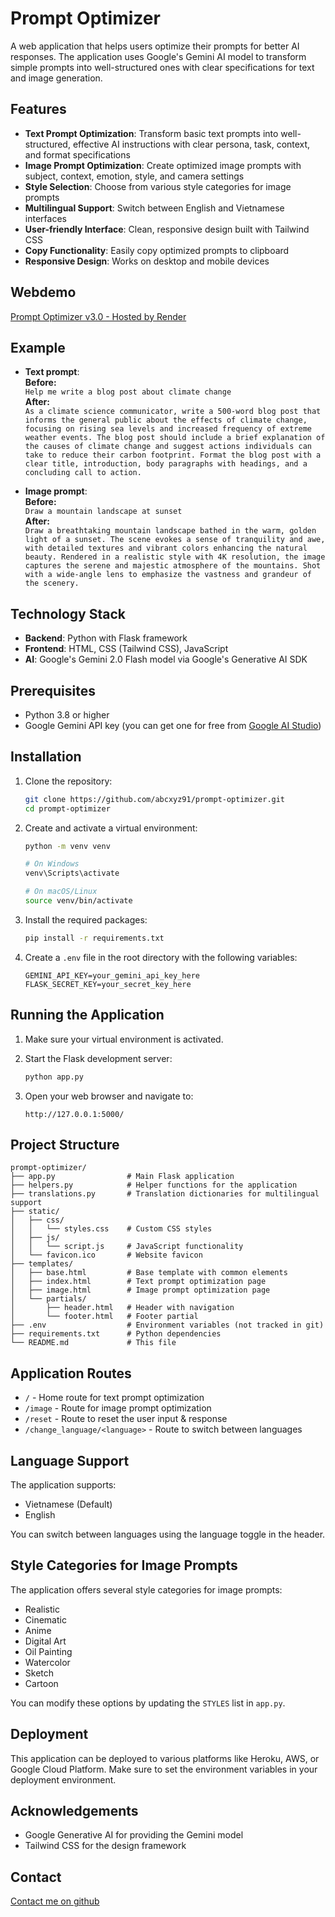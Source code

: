 # Prompt Optimizer

A web application that helps users optimize their prompts for better AI responses. The application uses Google's Gemini AI model to transform simple prompts into well-structured ones with clear specifications for text and image generation.

## Features

- **Text Prompt Optimization**: Transform basic text prompts into well-structured, effective AI instructions with clear persona, task, context, and format specifications
- **Image Prompt Optimization**: Create optimized image prompts with subject, context, emotion, style, and camera settings
- **Style Selection**: Choose from various style categories for image prompts
- **Multilingual Support**: Switch between English and Vietnamese interfaces
- **User-friendly Interface**: Clean, responsive design built with Tailwind CSS
- **Copy Functionality**: Easily copy optimized prompts to clipboard
- **Responsive Design**: Works on desktop and mobile devices

## Webdemo

[Prompt Optimizer v3.0 - Hosted by Render](https://prompt-optimizer-ag5j.onrender.com)

## Example

- **Text prompt**:  
  **Before:**  
  `Help me write a blog post about climate change`  
  **After:**  
  `As a climate science communicator, write a 500-word blog post that informs the general public about the effects of climate change, focusing on rising sea levels and increased frequency of extreme weather events. The blog post should include a brief explanation of the causes of climate change and suggest actions individuals can take to reduce their carbon footprint. Format the blog post with a clear title, introduction, body paragraphs with headings, and a concluding call to action.`

- **Image prompt**:  
  **Before:**  
  `Draw a mountain landscape at sunset`  
  **After:**  
  `Draw a breathtaking mountain landscape bathed in the warm, golden light of a sunset. The scene evokes a sense of tranquility and awe, with detailed textures and vibrant colors enhancing the natural beauty. Rendered in a realistic style with 4K resolution, the image captures the serene and majestic atmosphere of the mountains. Shot with a wide-angle lens to emphasize the vastness and grandeur of the scenery.`

## Technology Stack

- **Backend**: Python with Flask framework
- **Frontend**: HTML, CSS (Tailwind CSS), JavaScript
- **AI**: Google's Gemini 2.0 Flash model via Google's Generative AI SDK

## Prerequisites

- Python 3.8 or higher
- Google Gemini API key (you can get one for free from [Google AI Studio](https://aistudio.google.com/apikey))

## Installation

1. Clone the repository:
   ```bash
   git clone https://github.com/abcxyz91/prompt-optimizer.git
   cd prompt-optimizer
   ```

2. Create and activate a virtual environment:
   ```bash
   python -m venv venv
   
   # On Windows
   venv\Scripts\activate
   
   # On macOS/Linux
   source venv/bin/activate
   ```

3. Install the required packages:
   ```bash
   pip install -r requirements.txt
   ```

4. Create a `.env` file in the root directory with the following variables:
   ```
   GEMINI_API_KEY=your_gemini_api_key_here
   FLASK_SECRET_KEY=your_secret_key_here
   ```

## Running the Application

1. Make sure your virtual environment is activated.

2. Start the Flask development server:
   ```bash
   python app.py
   ```

3. Open your web browser and navigate to:
   ```
   http://127.0.0.1:5000/
   ```

## Project Structure

```
prompt-optimizer/
├── app.py                # Main Flask application
├── helpers.py            # Helper functions for the application
├── translations.py       # Translation dictionaries for multilingual support
├── static/
│   ├── css/
│   │   └── styles.css    # Custom CSS styles
│   ├── js/
│   │   └── script.js     # JavaScript functionality
│   └── favicon.ico       # Website favicon
├── templates/
│   ├── base.html         # Base template with common elements
│   ├── index.html        # Text prompt optimization page
│   ├── image.html        # Image prompt optimization page
│   └── partials/
│       ├── header.html   # Header with navigation
│       └── footer.html   # Footer partial
├── .env                  # Environment variables (not tracked in git)
├── requirements.txt      # Python dependencies
└── README.md             # This file
```

## Application Routes

- `/` - Home route for text prompt optimization
- `/image` - Route for image prompt optimization
- `/reset` - Route to reset the user input & response
- `/change_language/<language>` - Route to switch between languages

## Language Support

The application supports:
- Vietnamese (Default)
- English

You can switch between languages using the language toggle in the header.

## Style Categories for Image Prompts

The application offers several style categories for image prompts:
- Realistic
- Cinematic
- Anime
- Digital Art
- Oil Painting
- Watercolor
- Sketch
- Cartoon

You can modify these options by updating the `STYLES` list in `app.py`.

## Deployment

This application can be deployed to various platforms like Heroku, AWS, or Google Cloud Platform. Make sure to set the environment variables in your deployment environment.

## Acknowledgements

- Google Generative AI for providing the Gemini model
- Tailwind CSS for the design framework

## Contact

[Contact me on github](https://github.com/abcxyz91)